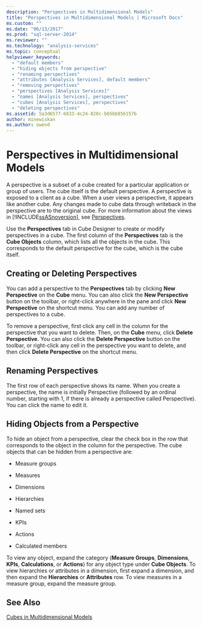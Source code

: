 ```yaml
---
description: "Perspectives in Multidimensional Models"
title: "Perspectives in Multidimensional Models | Microsoft Docs"
ms.custom: ""
ms.date: "06/13/2017"
ms.prod: "sql-server-2014"
ms.reviewer: ""
ms.technology: "analysis-services"
ms.topic: conceptual
helpviewer_keywords: 
  - "default members"
  - "hiding objects from perspective"
  - "renaming perspectives"
  - "attributes [Analysis Services], default members"
  - "removing perspectives"
  - "perspectives [Analysis Services]"
  - "names [Analysis Services], perspectives"
  - "cubes [Analysis Services], perspectives"
  - "deleting perspectives"
ms.assetid: 5a3d6577-6833-4c24-820c-b65bb856157b
author: minewiskan
ms.author: owend
---
```

# Perspectives in Multidimensional Models
  A perspective is a subset of a cube created for a particular application or group of users. The cube itself is the default perspective. A perspective is exposed to a client as a cube. When a user views a perspective, it appears like another cube. Any changes made to cube data through writeback in the perspective are to the original cube. For more information about the views in [!INCLUDE[ssASnoversion](../../includes/ssasnoversion-md.md)], see [Perspectives](../multidimensional-models-olap-logical-cube-objects/perspectives.md).  
  
 Use the **Perspectives** tab in Cube Designer to create or modify perspectives in a cube. The first column of the **Perspectives** tab is the **Cube Objects** column, which lists all the objects in the cube. This corresponds to the default perspective for the cube, which is the cube itself.  
  
## Creating or Deleting Perspectives  
 You can add a perspective to the **Perspectives** tab by clicking **New Perspective** on the **Cube** menu. You can also click the **New Perspective** button on the toolbar, or right-click anywhere in the pane and click **New Perspective** on the shortcut menu. You can add any number of perspectives to a cube.  
  
 To remove a perspective, first click any cell in the column for the perspective that you want to delete. Then, on the **Cube** menu, click **Delete Perspective**. You can also click the **Delete Perspective** button on the toolbar, or right-click any cell in the perspective you want to delete, and then click **Delete Perspective** on the shortcut menu.  
  
## Renaming Perspectives  
 The first row of each perspective shows its name. When you create a perspective, the name is initially Perspective (followed by an ordinal number, starting with 1, if there is already a perspective called Perspective). You can click the name to edit it.  
  
## Hiding Objects from a Perspective  
 To hide an object from a perspective, clear the check box in the row that corresponds to the object in the column for the perspective. The cube objects that can be hidden from a perspective are:  
  
-   Measure groups  
  
-   Measures  
  
-   Dimensions  
  
-   Hierarchies  
  
-   Named sets  
  
-   KPIs  
  
-   Actions  
  
-   Calculated members  
  
 To view any object, expand the category (**Measure Groups**, **Dimensions**, **KPIs**, **Calculations**, or **Actions**) for any object type under **Cube Objects**. To view hierarchies or attributes in a dimension, first expand a dimension, and then expand the **Hierarchies** or **Attributes** row. To view measures in a measure group, expand the measure group.  
  
## See Also  
 [Cubes in Multidimensional Models](cubes-in-multidimensional-models.md)  
  
  
